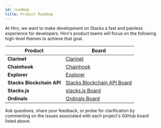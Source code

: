```yaml
---
id: roadmap
title: Product Roadmap
---
```


At Hiro, we want to make development on Stacks a fast and painless experience for developers. Hiro's product teams will focus on the following high-level themes to achieve that goal.

| Product | Board |
| --------------- | --------------- |
| **Clarinet** | [Clarinet](https://github.com/orgs/hirosystems/projects/15/views/13?filterQuery=-status%3A%22%E2%9C%85+Done%22+-label%3Aicebox+iteration%3A%3E%3D%40current+repo%3A%22hirosystems%2Fclarinet%22) |
| **Chainhook**| [Chainhook](https://github.com/orgs/hirosystems/projects/15/views/13?filterQuery=-status%3A%22%E2%9C%85+Done%22+-label%3Aicebox+iteration%3A%3E%3D%40current+repo%3A%22hirosystems%2Fchainhook%22) |
| **Explorer** | [Explorer](https://github.com/orgs/hirosystems/projects/29/views/4) |
| **Stacks Blockchain API** | [Stacks Blockchain API Board](https://github.com/orgs/hirosystems/projects/11/views/4?filterQuery=-label%3Aicebox+-status%3A%22%E2%9C%85+Done%22+repo%3A%22hirosystems%2Fstacks-blockchain-api%22) |
| **Stacks.js** | [stacks.js Board](https://github.com/orgs/hirosystems/projects/15/views/13?filterQuery=-status%3A%22%E2%9C%85+Done%22+-label%3Aicebox+iteration%3A%3E%3D%40current+repo%3A%22hirosystems%2Fstacks.js%22) |
| **Ordinals** | [Ordinals Board](https://github.com/orgs/hirosystems/projects/28/views/1) |

Ask questions, share your feedback, or probe for clarification by commenting on the issues associated with each project's GitHub board listed above.
